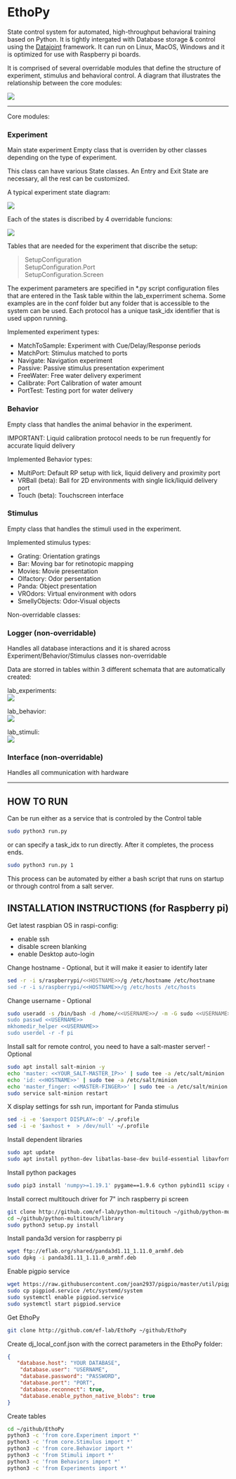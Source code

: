# EthoPy
State control system for automated, high-throughput behavioral training based on Python. 
It is tightly intergated with Database storage & control using the [Datajoint] framework. 
It can run on Linux, MacOS, Windows and it is optimized for use with Raspberry pi boards. 

It is comprised of several overridable modules that define the structure of experiment, stimulus and behavioral control.
A diagram that illustrates the relationship between the core modules:

<img src="http://www.plantuml.com/plantuml/proxy?cache=no&src=https://raw.githubusercontent.com/ef-lab/EthoPy/master/utils/plantuml/modules.iuml">

[Datajoint]: https://github.com/datajoint/datajoint-python

--- 

Core modules:

### Experiment
Main state experiment Empty class that is overriden by other classes depending on the type of experiment.

This class can have various State classes. An Entry and Exit State are necessary, all the rest can be customized.
 
A typical experiment state diagram:

<img src="http://www.plantuml.com/plantuml/proxy?cache=no&src=https://raw.githubusercontent.com/ef-lab/EthoPy/master/utils/plantuml/states.iuml">

Each of the states is discribed by 4 overridable funcions:

<img src="http://www.plantuml.com/plantuml/proxy?cache=no&src=https://raw.githubusercontent.com/ef-lab/EthoPy/master/utils/plantuml/state_functions.iuml">

Tables that are needed for the experiment that discribe the setup:

> SetupConfiguration  
> SetupConfiguration.Port  
> SetupConfiguration.Screen

The experiment parameters are specified in *.py script configuration files that are entered in the Task table within the lab_experriment schema.
 Some examples are in the conf folder but any folder that is accessible to the system can be used. Each protocol has a unique task_idx identifier that is used uppon running. 

Implemented experiment types:  
* MatchToSample: Experiment with Cue/Delay/Response periods 
* MatchPort: Stimulus matched to ports
* Navigate: Navigation experiment
* Passive: Passive stimulus presentation experiment
* FreeWater: Free water delivery experiment
* Calibrate: Port Calibration of water amount
* PortTest: Testing port for water delivery

### Behavior
Empty class that handles the animal behavior in the experiment.  

IMPORTANT: Liquid calibration protocol needs to be run frequently for accurate liquid delivery

Implemented Behavior types:
* MultiPort:  Default RP setup with lick, liquid delivery and proximity port
* VRBall (beta): Ball for 2D environments with single lick/liquid delivery port
* Touch (beta): Touchscreen interface

### Stimulus
Empty class that handles the stimuli used in the experiment.

Implemented stimulus types:
* Grating: Orientation gratings
* Bar: Moving bar for retinotopic mapping
* Movies: Movie presentation
* Olfactory: Odor persentation
* Panda: Object presentation
* VROdors: Virtual environment with odors
* SmellyObjects: Odor-Visual objects


Non-overridable classes:
### Logger (non-overridable)
Handles all database interactions and it is shared across Experiment/Behavior/Stimulus classes
non-overridable

Data are storred in tables within 3 different schemata that are automatically created:

lab_experiments:  
<img src="http://www.plantuml.com/plantuml/proxy?cache=no&src=https://raw.githubusercontent.com/ef-lab/EthoPy/master/utils/plantuml/experiments.iuml">
  

lab_behavior:  
<img src="http://www.plantuml.com/plantuml/proxy?cache=no&src=https://raw.githubusercontent.com/ef-lab/EthoPy/master/utils/plantuml/behavior.iuml">
  
lab_stimuli:  
<img src="http://www.plantuml.com/plantuml/proxy?cache=no&src=https://raw.githubusercontent.com/ef-lab/EthoPy/master/utils/plantuml/stimuli.iuml">

### Interface (non-overridable)
Handles all communication with hardware

---

## HOW TO RUN
Can be run either as a service that is controled by the Control table
```bash
sudo python3 run.py
```

or can specify a task_idx to run directly. After it completes, the process ends.
```bash
sudo python3 run.py 1 
```


This process can be automated by either a bash script that runs on startup or through control from a salt server. 

## INSTALLATION INSTRUCTIONS (for Raspberry pi)
Get latest raspbian OS
in raspi-config:
 - enable ssh
 - disable screen blanking
 - enable Desktop auto-login

Change hostname - Optional, but it will make it easier to identify later
```bash
sed -r -i s/raspberrypi/<<HOSTNAME>>/g /etc/hostname /etc/hostname
sed -r -i s/raspberrypi/<<HOSTNAME>>/g /etc/hosts /etc/hosts
```

Change username - Optional
```bash
sudo useradd -s /bin/bash -d /home/<<USERNAME>>/ -m -G sudo <<USERNAME>>
sudo passwd <<USERNAME>>
mkhomedir_helper <<USERNAME>>
sudo userdel -r -f pi
```

Install salt for remote control, you need to have a salt-master server! - Optional
```bash
sudo apt install salt-minion -y
echo 'master: <<YOUR_SALT-MASTER_IP>>' | sudo tee -a /etc/salt/minion
echo 'id: <<HOSTNAME>>' | sudo tee -a /etc/salt/minion
echo 'master_finger: <<MASTER-FINGER>>' | sudo tee -a /etc/salt/minion
sudo service salt-minion restart
```

X display settings for ssh run, important for Panda stimulus
```bash
sed -i -e '$aexport DISPLAY=:0' ~/.profile
sed -i -e '$axhost +  > /dev/null' ~/.profile
```

Install dependent libraries
```bash
sudo apt update
sudo apt install python-dev libatlas-base-dev build-essential libavformat-dev libavcodec-dev libswscale-dev libsquish-dev libeigen3-dev libopenal-dev libfreetype6-dev zlib1g-dev libx11-dev libjpeg-dev libvorbis-dev libogg-dev libassimp-dev libode-dev libssl-dev libgles2 libgles1 libegl1 -y
```

Install python packages
```bash
sudo pip3 install 'numpy>=1.19.1' pygame==1.9.6 cython pybind11 scipy datajoint omxplayer-wrapper imageio imageio-ffmpeg
```

Install correct multitouch driver for 7" inch raspberry pi screen
```bash
git clone http://github.com/ef-lab/python-multitouch ~/github/python-multitouch
cd ~/github/python-multitouch/library
sudo python3 setup.py install
```

Install panda3d version for raspberry pi
```bash
wget ftp://eflab.org/shared/panda3d1.11_1.11.0_armhf.deb
sudo dpkg -i panda3d1.11_1.11.0_armhf.deb
```

Enable pigpio service
```bash
wget https://raw.githubusercontent.com/joan2937/pigpio/master/util/pigpiod.service
sudo cp pigpiod.service /etc/systemd/system
sudo systemctl enable pigpiod.service
sudo systemctl start pigpiod.service
```

Get EthoPy
```bash
git clone http://github.com/ef-lab/EthoPy ~/github/EthoPy
```

Create dj_local_conf.json with the correct parameters in the EthoPy folder:
```json
{
   "database.host": "YOUR DATABASE",
    "database.user": "USERNAME",
    "database.password": "PASSWORD",
    "database.port": "PORT",
    "database.reconnect": true,
    "database.enable_python_native_blobs": true
}
```

Create tables
```bash
cd ~/github/EthoPy
python3 -c 'from core.Experiment import *'
python3 -c 'from core.Stimulus import *'
python3 -c 'from core.Behavior import *'
python3 -c 'from Stimuli import *'
python3 -c 'from Behaviors import *'
python3 -c 'from Experiments import *'
```
